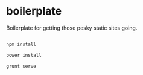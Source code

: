 boilerplate
===========

Boilerplate for getting those pesky static sites going.

```bash

npm install

bower install

grunt serve

```

